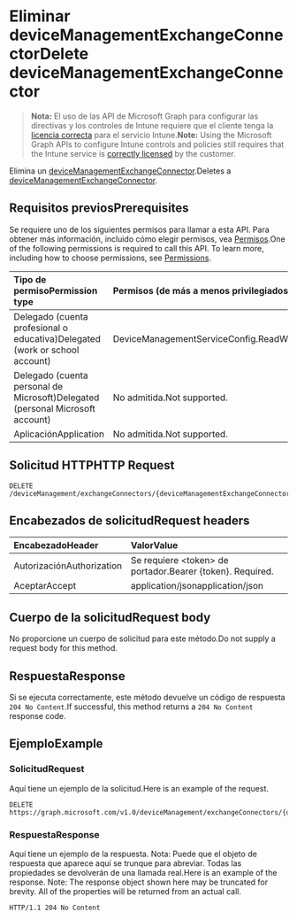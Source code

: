 # <a name="delete-devicemanagementexchangeconnector"></a><span data-ttu-id="07915-101">Eliminar deviceManagementExchangeConnector</span><span class="sxs-lookup"><span data-stu-id="07915-101">Delete deviceManagementExchangeConnector</span></span>

> <span data-ttu-id="07915-102">**Nota:** El uso de las API de Microsoft Graph para configurar las directivas y los controles de Intune requiere que el cliente tenga la [licencia correcta](https://go.microsoft.com/fwlink/?linkid=839381) para el servicio Intune.</span><span class="sxs-lookup"><span data-stu-id="07915-102">**Note:** Using the Microsoft Graph APIs to configure Intune controls and policies still requires that the Intune service is [correctly licensed](https://go.microsoft.com/fwlink/?linkid=839381) by the customer.</span></span>

<span data-ttu-id="07915-103">Elimina un [deviceManagementExchangeConnector](../resources/intune_onboarding_devicemanagementexchangeconnector.md).</span><span class="sxs-lookup"><span data-stu-id="07915-103">Deletes a [deviceManagementExchangeConnector](../resources/intune_onboarding_devicemanagementexchangeconnector.md).</span></span>
## <a name="prerequisites"></a><span data-ttu-id="07915-104">Requisitos previos</span><span class="sxs-lookup"><span data-stu-id="07915-104">Prerequisites</span></span>
<span data-ttu-id="07915-p101">Se requiere uno de los siguientes permisos para llamar a esta API. Para obtener más información, incluido cómo elegir permisos, vea [Permisos](../../../concepts/permissions_reference.md).</span><span class="sxs-lookup"><span data-stu-id="07915-p101">One of the following permissions is required to call this API. To learn more, including how to choose permissions, see [Permissions](../../../concepts/permissions_reference.md).</span></span>

|<span data-ttu-id="07915-107">Tipo de permiso</span><span class="sxs-lookup"><span data-stu-id="07915-107">Permission type</span></span>|<span data-ttu-id="07915-108">Permisos (de más a menos privilegiados)</span><span class="sxs-lookup"><span data-stu-id="07915-108">Permissions (from least to most privileged)</span></span>|
|:---|:---|
|<span data-ttu-id="07915-109">Delegado (cuenta profesional o educativa)</span><span class="sxs-lookup"><span data-stu-id="07915-109">Delegated (work or school account)</span></span>|<span data-ttu-id="07915-110">DeviceManagementServiceConfig.ReadWrite.All</span><span class="sxs-lookup"><span data-stu-id="07915-110">DeviceManagementServiceConfig.ReadWrite.All</span></span>|
|<span data-ttu-id="07915-111">Delegado (cuenta personal de Microsoft)</span><span class="sxs-lookup"><span data-stu-id="07915-111">Delegated (personal Microsoft account)</span></span>|<span data-ttu-id="07915-112">No admitida.</span><span class="sxs-lookup"><span data-stu-id="07915-112">Not supported.</span></span>|
|<span data-ttu-id="07915-113">Aplicación</span><span class="sxs-lookup"><span data-stu-id="07915-113">Application</span></span>|<span data-ttu-id="07915-114">No admitida.</span><span class="sxs-lookup"><span data-stu-id="07915-114">Not supported.</span></span>|

## <a name="http-request"></a><span data-ttu-id="07915-115">Solicitud HTTP</span><span class="sxs-lookup"><span data-stu-id="07915-115">HTTP Request</span></span>
<!-- {
  "blockType": "ignored"
}
-->
``` http
DELETE /deviceManagement/exchangeConnectors/{deviceManagementExchangeConnectorId}
```

## <a name="request-headers"></a><span data-ttu-id="07915-116">Encabezados de solicitud</span><span class="sxs-lookup"><span data-stu-id="07915-116">Request headers</span></span>
|<span data-ttu-id="07915-117">Encabezado</span><span class="sxs-lookup"><span data-stu-id="07915-117">Header</span></span>|<span data-ttu-id="07915-118">Valor</span><span class="sxs-lookup"><span data-stu-id="07915-118">Value</span></span>|
|:---|:---|
|<span data-ttu-id="07915-119">Autorización</span><span class="sxs-lookup"><span data-stu-id="07915-119">Authorization</span></span>|<span data-ttu-id="07915-120">Se requiere &lt;token&gt; de portador.</span><span class="sxs-lookup"><span data-stu-id="07915-120">Bearer {token}. Required.</span></span>|
|<span data-ttu-id="07915-121">Aceptar</span><span class="sxs-lookup"><span data-stu-id="07915-121">Accept</span></span>|<span data-ttu-id="07915-122">application/json</span><span class="sxs-lookup"><span data-stu-id="07915-122">application/json</span></span>|

## <a name="request-body"></a><span data-ttu-id="07915-123">Cuerpo de la solicitud</span><span class="sxs-lookup"><span data-stu-id="07915-123">Request body</span></span>
<span data-ttu-id="07915-124">No proporcione un cuerpo de solicitud para este método.</span><span class="sxs-lookup"><span data-stu-id="07915-124">Do not supply a request body for this method.</span></span>

## <a name="response"></a><span data-ttu-id="07915-125">Respuesta</span><span class="sxs-lookup"><span data-stu-id="07915-125">Response</span></span>
<span data-ttu-id="07915-126">Si se ejecuta correctamente, este método devuelve un código de respuesta `204 No Content`.</span><span class="sxs-lookup"><span data-stu-id="07915-126">If successful, this method returns a `204 No Content` response code.</span></span>

## <a name="example"></a><span data-ttu-id="07915-127">Ejemplo</span><span class="sxs-lookup"><span data-stu-id="07915-127">Example</span></span>
### <a name="request"></a><span data-ttu-id="07915-128">Solicitud</span><span class="sxs-lookup"><span data-stu-id="07915-128">Request</span></span>
<span data-ttu-id="07915-129">Aquí tiene un ejemplo de la solicitud.</span><span class="sxs-lookup"><span data-stu-id="07915-129">Here is an example of the request.</span></span>
``` http
DELETE https://graph.microsoft.com/v1.0/deviceManagement/exchangeConnectors/{deviceManagementExchangeConnectorId}
```

### <a name="response"></a><span data-ttu-id="07915-130">Respuesta</span><span class="sxs-lookup"><span data-stu-id="07915-130">Response</span></span>
<span data-ttu-id="07915-p102">Aquí tiene un ejemplo de la respuesta. Nota: Puede que el objeto de respuesta que aparece aquí se trunque para abreviar. Todas las propiedades se devolverán de una llamada real.</span><span class="sxs-lookup"><span data-stu-id="07915-p102">Here is an example of the response. Note: The response object shown here may be truncated for brevity. All of the properties will be returned from an actual call.</span></span>
``` http
HTTP/1.1 204 No Content
```



